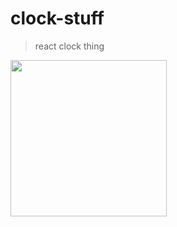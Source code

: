 # clock-stuff

> react clock thing

[<img src='./scrn.gif' width='250'>](https://adnjoo.github.io/clock-stuff/)
